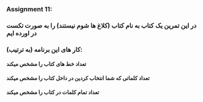 ### Assignment 11:

### در این تمرین یک کتاب به نام کتاب (کلاغ ها شوم نیستند) را به صورت تکست در اورده ایم 
### کار های این برنامه (به ترتیب):

#### تعداد خط های کتاب را مشخص میکند 

#### تعداد کلماتی که شما انتخاب کردین در داخل کتاب را مشخص میکند

#### تعداد تمام کلمات در کتاب را مشخص میکند